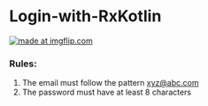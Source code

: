 # Login-with-RxKotlin

<a href="https://imgflip.com/gif/25iqhy"><img src="https://i.imgflip.com/25iqhy.gif" title="made at imgflip.com"/></a>

### Rules:
1. The email must follow the pattern xyz@abc.com 
2. The password must have at least 8 characters

